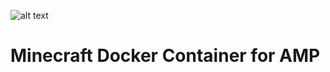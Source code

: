 ![alt text](http://sc25.servercraft.co:5293/Images/LogoColor.png "amp_logo")
# Minecraft Docker Container for AMP
